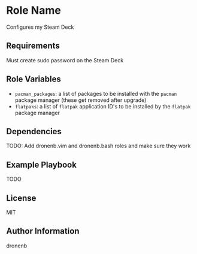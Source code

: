 Role Name
=========

Configures my Steam Deck

Requirements
------------

Must create sudo password on the Steam Deck

Role Variables
--------------

- `pacman_packages`: a list of packages to be installed with the `pacman` package manager (these get removed after upgrade)
- `flatpaks`: a list of `flatpak` application ID's to be installed by the `flatpak` package manager

Dependencies
------------

TODO: Add dronenb.vim and dronenb.bash roles and make sure they work

Example Playbook
----------------

TODO

License
-------

MIT

Author Information
------------------

dronenb